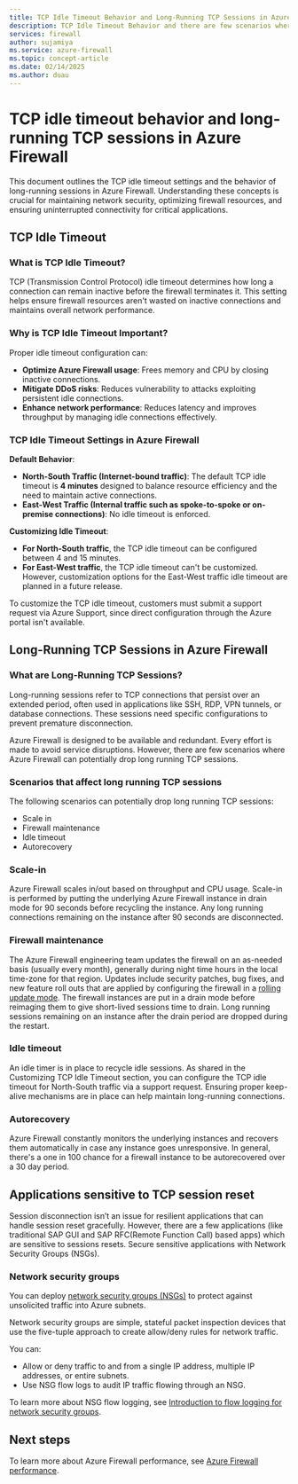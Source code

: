 ```yaml
---
title: TCP Idle Timeout Behavior and Long-Running TCP Sessions in Azure Firewall
description: TCP Idle Timeout Behavior and there are few scenarios where Azure Firewall can potentially drop long running TCP sessions.
services: firewall
author: sujamiya
ms.service: azure-firewall
ms.topic: concept-article
ms.date: 02/14/2025
ms.author: duau
---
```


# TCP idle timeout behavior and long-running TCP sessions in Azure Firewall

This document outlines the TCP idle timeout settings and the behavior of long-running sessions in Azure Firewall. Understanding these concepts is crucial for maintaining network security, optimizing firewall resources, and ensuring uninterrupted connectivity for critical applications.

## TCP Idle Timeout

### What is TCP Idle Timeout?

TCP (Transmission Control Protocol) idle timeout determines how long a connection can remain inactive before the firewall terminates it. This setting helps ensure firewall resources aren't wasted on inactive connections and maintains overall network performance. 

### Why is TCP Idle Timeout Important?

Proper idle timeout configuration can:

- **Optimize Azure Firewall usage**: Frees memory and CPU by closing inactive connections.
- **Mitigate DDoS risks**: Reduces vulnerability to attacks exploiting persistent idle connections.
- **Enhance network performance**: Reduces latency and improves throughput by managing idle connections effectively.

### TCP Idle Timeout Settings in Azure Firewall

**Default Behavior**:

- **North-South Traffic (Internet-bound traffic)**: The default TCP idle timeout is **4 minutes** designed to balance resource efficiency and the need to maintain active connections.
- **East-West Traffic (Internal traffic such as spoke-to-spoke or on-premise connections)**: No idle timeout is enforced.

**Customizing Idle Timeout**:

- **For North-South traffic**, the TCP idle timeout can be configured between 4 and 15 minutes.
- **For East-West traffic**, the TCP idle timeout can't be customized. However, customization options for the East-West traffic idle timeout are planned in a future release.

To customize the TCP idle timeout, customers must submit a support request via Azure Support, since direct configuration through the Azure portal isn't available.

## Long-Running TCP Sessions in Azure Firewall

### What are Long-Running TCP Sessions?

Long-running sessions refer to TCP connections that persist over an extended period, often used in applications like SSH, RDP, VPN tunnels, or database connections. These sessions need specific configurations to prevent premature disconnection.

Azure Firewall is designed to be available and redundant. Every effort is made to avoid service disruptions. However, there are few scenarios where Azure Firewall can potentially drop long running TCP sessions.

### Scenarios that affect long running TCP sessions

The following scenarios can potentially drop long running TCP sessions:

- Scale in
- Firewall maintenance
- Idle timeout
- Autorecovery

### Scale-in

Azure Firewall scales in/out based on throughput and CPU usage. Scale-in is performed by putting the underlying Azure Firewall instance in drain mode for 90 seconds before recycling the instance. Any long running connections remaining on the instance after 90 seconds are disconnected.

### Firewall maintenance

The Azure Firewall engineering team updates the firewall on an as-needed basis (usually every month), generally during night time hours in the local time-zone for that region. Updates include security patches, bug fixes, and new feature roll outs that are applied by configuring the firewall in a [rolling update mode](https://blog.itaysk.com/2017/11/20/deployment-strategies-defined#rolling-upgrade). The firewall instances are put in a drain mode before reimaging them to give short-lived sessions time to drain. Long running sessions remaining on an instance after the drain period are dropped during the restart.

### Idle timeout

An idle timer is in place to recycle idle sessions. As shared in the Customizing TCP Idle Timeout section, you can configure the TCP idle timeout for North-South traffic via a support request. Ensuring proper keep-alive mechanisms are in place can help maintain long-running connections.

### Autorecovery

Azure Firewall constantly monitors the underlying instances and recovers them automatically in case any instance goes unresponsive. In general, there's a one in 100 chance for a firewall instance to be autorecovered over a 30 day period.

## Applications sensitive to TCP session reset

Session disconnection isn’t an issue for resilient applications that can handle session reset gracefully. However, there are a few applications (like traditional SAP GUI and SAP RFC(Remote Function Call) based apps) which are sensitive to sessions resets. Secure sensitive applications with Network Security Groups (NSGs).

### Network security groups

You can deploy [network security groups (NSGs)](../virtual-network/virtual-network-vnet-plan-design-arm.md#security) to protect against unsolicited traffic into Azure subnets. 

Network security groups are simple, stateful packet inspection devices that use the five-tuple approach to create allow/deny rules for network traffic. 

You can:

- Allow or deny traffic to and from a single IP address, multiple IP addresses, or entire subnets.
- Use NSG flow logs to audit IP traffic flowing through an NSG.

To learn more about NSG flow logging, see [Introduction to flow logging for network security groups](../network-watcher/network-watcher-nsg-flow-logging-overview.md).

## Next steps

To learn more about Azure Firewall performance, see [Azure Firewall performance](firewall-performance.md).
